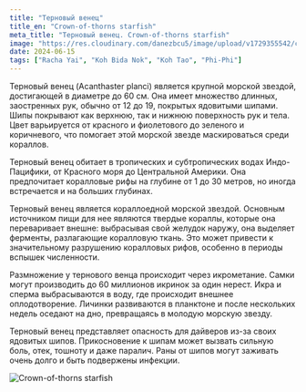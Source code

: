```yaml
---
title: "Терновый венец"
title_en: "Crown-of-thorns starfish"
meta_title: "Терновый венец. Crown-of-thorns starfish"
image: "https://res.cloudinary.com/danezbcu5/image/upload/v1729355542/crown-of-thorns-starfish_znhxdu.png"
date: 2024-06-15
tags: ["Racha Yai", "Koh Bida Nok", "Koh Tao", "Phi-Phi"]
---
```


Терновый венец (Acanthaster planci) является крупной морской звездой, достигающей в диаметре до 60 см. Она имеет множество длинных, заостренных рук, обычно от 12 до 19, покрытых ядовитыми шипами. Шипы покрывают как верхнюю, так и нижнюю поверхность рук и тела. Цвет варьируется от красного и фиолетового до зеленого и коричневого, что помогает этой морской звезде маскироваться среди кораллов.

Терновый венец обитает в тропических и субтропических водах Индо-Пацифики, от Красного моря до Центральной Америки. Она предпочитает коралловые рифы на глубине от 1 до 30 метров, но иногда встречается и на больших глубинах.

Терновый венец является кораллоедной морской звездой. Основным источником пищи для нее являются твердые кораллы, которые она переваривает внешне: выбрасывая свой желудок наружу, она выделяет ферменты, разлагающие коралловую ткань. Это может привести к значительному разрушению коралловых рифов, особенно в периоды вспышек численности.

Размножение у тернового венца происходит через икрометание. Самки могут производить до 60 миллионов икринок за один нерест. Икра и сперма выбрасываются в воду, где происходит внешнее оплодотворение. Личинки развиваются в планктоне и после нескольких недель оседают на дно, превращаясь в молодую морскую звезду.

Терновый венец представляет опасность для дайверов из-за своих ядовитых шипов. Прикосновение к шипам может вызвать сильную боль, отек, тошноту и даже паралич. Раны от шипов могут заживать очень долго и быть подвержены инфекции.

![Crown-of-thorns starfish](https://res.cloudinary.com/danezbcu5/image/upload/v1729355538/crown-of-thorns-starfish-2_pqorw8.png "Crown-of-thorns starfish")
